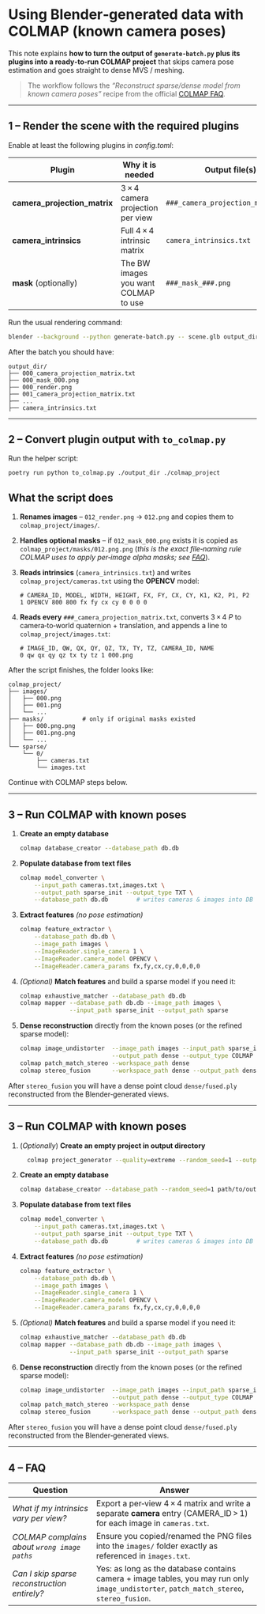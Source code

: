 # Using Blender‐generated data with COLMAP (known camera poses)

This note explains **how to turn the output of `generate‑batch.py` plus its
plugins into a ready‑to‑run COLMAP project** that skips camera pose
estimation and goes straight to dense MVS / meshing.

> The workflow follows the *“Reconstruct sparse/dense model from known camera
> poses”* recipe from the official
> [COLMAP FAQ](https://colmap.github.io/faq.html#reconstruct-sparse-dense-model-from-known-camera-poses).

---

## 1 – Render the scene with the required plugins

Enable at least the following plugins in *config.toml*:

| Plugin                                   | Why it is needed                               | Output file(s)                                           |
| ---------------------------------------- | ---------------------------------------------- | -------------------------------------------------------- |
| **camera_projection_matrix**                           | 3 × 4 camera projection per view               | `###_camera_projection_matrix.txt`                      |
| **camera\_intrinsics**                   | Full 4 × 4 intrinsic matrix                    | `camera_intrinsics.txt`                                         |
| **mask** (optionally) | The BW images you want COLMAP to use          | `###_mask_###.png` |

Run the usual rendering command:

```bash
blender --background --python generate-batch.py -- scene.glb output_dir 100
```

After the batch you should have:

```
output_dir/
├── 000_camera_projection_matrix.txt
├── 000_mask_000.png
├── 000_render.png
├── 001_camera_projection_matrix.txt
├── ...
├── camera_intrinsics.txt
```

---

## 2 – Convert plugin output with `to_colmap.py`

Run the helper script:

```bash
poetry run python to_colmap.py ./output_dir ./colmap_project
```

## What the script does

1. **Renames images** – `012_render.png` → `012.png` and copies them to
   `colmap_project/images/`.
2. **Handles optional masks** – if `012_mask_000.png` exists it is copied as
   `colmap_project/masks/012.png.png` (*this is the exact file‑naming rule
   COLMAP uses to apply per‑image alpha masks; see [FAQ](https://colmap.github.io/faq.html#mask-image-regions)*).
3. **Reads intrinsics** (`camera_intrinsics.txt`) and writes
   `colmap_project/cameras.txt` using the **OPENCV** model:

   ```
   # CAMERA_ID, MODEL, WIDTH, HEIGHT, FX, FY, CX, CY, K1, K2, P1, P2
   1 OPENCV 800 800 fx fy cx cy 0 0 0 0
   ```
4. **Reads every** `###_camera_projection_matrix.txt`, converts 3 × 4 *P*
   to camera‑to‑world quaternion + translation, and appends a line to
   `colmap_project/images.txt`:

   ```
   # IMAGE_ID, QW, QX, QY, QZ, TX, TY, TZ, CAMERA_ID, NAME
   0 qw qx qy qz tx ty tz 1 000.png
   ```

After the script finishes, the folder looks like:

```
colmap_project/
├── images/
│   ├── 000.png
│   ├── 001.png
│   └── ...
├── masks/           # only if original masks existed
│   ├── 000.png.png
│   ├── 001.png.png
│   └── ...
└── sparse/
    └── 0/
        ├── cameras.txt
        └── images.txt
```

Continue with COLMAP steps below.

---

## 3 – Run COLMAP with known poses

1. **Create an empty database**

   ```bash
   colmap database_creator --database_path db.db
   ```
2. **Populate database from text files**

   ```bash
   colmap model_converter \
       --input_path cameras.txt,images.txt \
       --output_path sparse_init --output_type TXT \
       --database_path db.db        # writes cameras & images into DB
   ```
3. **Extract features** *(no pose estimation)*

   ```bash
   colmap feature_extractor \
       --database_path db.db \
       --image_path images \
       --ImageReader.single_camera 1 \
       --ImageReader.camera_model OPENCV \
       --ImageReader.camera_params fx,fy,cx,cy,0,0,0,0
   ```
4. *(Optional)* **Match features** and build a sparse model if you need it:

   ```bash
   colmap exhaustive_matcher --database_path db.db
   colmap mapper --database_path db.db --image_path images \
                 --input_path sparse_init --output_path sparse
   ```
5. **Dense reconstruction** directly from the known poses (or the refined
   sparse model):

   ```bash
   colmap image_undistorter  --image_path images --input_path sparse_init \
                             --output_path dense --output_type COLMAP
   colmap patch_match_stereo --workspace_path dense
   colmap stereo_fusion      --workspace_path dense --output_path dense/fused.ply
   ```

After `stereo_fusion` you will have a dense point cloud
`dense/fused.ply` reconstructed from the Blender‑generated views.

---

## 3 – Run COLMAP with known poses

1. (*Optionally*) **Create an empty project in output directory**

   ```bash
	 colmap project_generator --quality=extreme --random_seed=1 --output_path=path/to/output/project.ini
	 ```
1. **Create an empty database**

   ```bash
   colmap database_creator --database_path --random_seed=1 path/to/output/db.db
   ```
1. **Populate database from text files**

   ```bash
   colmap model_converter \
       --input_path cameras.txt,images.txt \
       --output_path sparse_init --output_type TXT \
       --database_path db.db        # writes cameras & images into DB
   ```
3. **Extract features** *(no pose estimation)*

   ```bash
   colmap feature_extractor \
       --database_path db.db \
       --image_path images \
       --ImageReader.single_camera 1 \
       --ImageReader.camera_model OPENCV \
       --ImageReader.camera_params fx,fy,cx,cy,0,0,0,0
   ```
4. *(Optional)* **Match features** and build a sparse model if you need it:

   ```bash
   colmap exhaustive_matcher --database_path db.db
   colmap mapper --database_path db.db --image_path images \
                 --input_path sparse_init --output_path sparse
   ```
5. **Dense reconstruction** directly from the known poses (or the refined
   sparse model):

   ```bash
   colmap image_undistorter  --image_path images --input_path sparse_init \
                             --output_path dense --output_type COLMAP
   colmap patch_match_stereo --workspace_path dense
   colmap stereo_fusion      --workspace_path dense --output_path dense/fused.ply
   ```

After `stereo_fusion` you will have a dense point cloud
`dense/fused.ply` reconstructed from the Blender‑generated views.

---

## 4 – FAQ

| Question                                     | Answer                                                                                                                                    |
| -------------------------------------------- | ----------------------------------------------------------------------------------------------------------------------------------------- |
| *What if my intrinsics vary per view?*       | Export a per‑view 4 × 4 matrix and write a separate **camera** entry (CAMERA\_ID > 1) for each image in `cameras.txt`.                    |
| *COLMAP complains about `wrong image paths`* | Ensure you copied/renamed the PNG files into the `images/` folder exactly as referenced in `images.txt`.                                  |
| *Can I skip sparse reconstruction entirely?* | Yes: as long as the database contains camera + image tables, you may run only `image_undistorter`, `patch_match_stereo`, `stereo_fusion`. |

[^1]: camera without distortions
